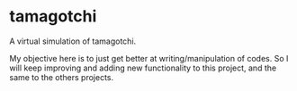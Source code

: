 # tamagotchi
A virtual simulation of tamagotchi. 

 My objective here is to just get better at writing/manipulation of codes. So I will keep improving and adding new functionality to this project, and the same to the others projects.

